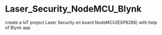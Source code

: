 # Laser_Security_NodeMCU_Blynk
create a IoT project Laser Security on board NodeMCU(ESP8266) with help of Blynk app
